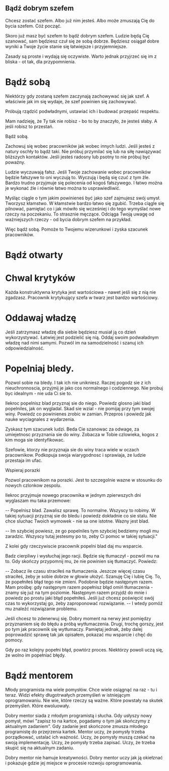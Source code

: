 Bądź dobrym szefem
------------------

Chcesz zostać szefem. Albo już nim jesteś. Albo może zmuszają Cię do bycia szefem. Cóż począć.

Skoro już masz być szefem to bądź dobrym szefem. Ludzie będą Cię szanować, sam będziesz czuł się ze sobą dobrze. Będziesz osiągał dobre wyniki a Twoje życie stanie się łatwiejsze i przyjemniejsze.

Zasady są proste i wydają się oczywiste. Warto jednak przyjrzeć się im z bliska - ot tak, dla przypomnienia.

Bądź sobą
=========

Niektórzy gdy zostaną szefem zaczynają zachowywać się jak szef. A właściwie jak im się wydaje, że szef powinien się zachowywać.

Próbują rządzić podwładnymi, ustawiać ich i budować przepaść respektu.

Mam nadzieję, że Ty tak nie robisz - bo to by znaczyło, że jesteś słaby. A jeśli robisz to przestań.

Bądź sobą.

Zachowuj się wobec pracowników jak wobec innych ludzi. Jeśli jesteś z natury oschły to bądź taki. Nie próbuj przymilać się lub na siłę nawiązywać bliższych kontaktów. Jeśli jesteś radosny lub psotny to nie próbuj być poważny.

Ludzie wyczuwają fałsz. Jeśli Twoje zachowanie wobec pracowników będzie fałszywe to oni wyczują to. Wyczują i będą się czuć z tym źle. Bardzo trudno przyjmuje się polecenia od kogoś fałszywego. I łatwo można je wykonać źle i równie łatwo można to usprawiedliwić.

Myśląc ciągle o tym jakim powinieneś być jako szef zajmujesz swój umysł. Tworzysz kłamstwo. W kłamstwie bardzo łatwo się zgubić. Trzeba ciągle się pilnować, pamiętać co i jak mówiło się wcześniej i do tego wymyślać nowe rzeczy na poczekaniu. To strasznie męczące. Odciąga Twoją uwagę od ważniejszych rzeczy - od bycia dobrym szefem na przykład.

Więc bądź sobą. Pomoże to Twojemu wizerunkowi i zyska szacunek pracowników.

Bądź otwarty
============

Chwal krytyków
==============

Każda konstruktywna krytyka jest wartościowa - nawet jeśli się z nią nie zgadzasz. Pracownik krytykujący szefa w twarz jest bardzo wartościowy.

Oddawaj władzę
==============

Jeśli zatrzymasz władzę dla siebie będziesz musiał ją co dzień wykorzystywać. Łatwiej jest podzielić się nią. Oddaj swoim podwaładnym władzę nad nimi samymi. Pozwól im na samodzielność i szanuj ich odpowiedzialność.

Popelniaj bledy.
=============

Pozwol sobie na bledy. I tak ich nie unikniesz. Raczej pogodz sie z ich nieuchronnoscia, przyjmij je jako cos normalnego i codziennego. Nie probuj byc idealnym - nie uda Ci sie to.

Ilekroc popelnisz blad przyznaj sie do niego. Powiedz glosno jaki blad popelniles, jak on wygladal. Skad sie wzial - nie pomijaj przy tym swojej winy. Powiedz co powinienes zrobic w zamian. Przepros i powiedz jak nauke wyciagnales z wydarzenia.

Zyskasz tym szacunek ludzi. Beda Cie szanowac za odwage, za umiejetnosc przyznania sie do winy. Zobacza w Tobie czlowieka, kogos z kim moga sie identyfikowac.

Szefowie, ktorzy nie przyznaja sie do winy traca wiele w oczach pracownikow. Podkopuja swoja wiarygodnosc i sprawiaja, ze ludzie przestaja im ufac.

Wspieraj porazki

Pozwol pracownikom na porazki. Jest to szczegolnie wazne w stosunku do nowych czlonkow zespolu.

Ilekroc przyjmuje nowego pracownika w jednym zpierwszych dni wyglaszam mu taka przemowe:

 -- Popelnisz blad. Zawalisz sprawę. To normalne. Wszyscy to robimy. W takiej sytuacji przyznaj sie do bledu i powiedz dokładnie co sie stalu. Nie chce sluchac Twoich wymowek - nie sa one istotne. Wazny jest blad.

 -- Im szybciej powiesz, ze go popelniles tym szybciej bedziemy mogli mu zaradzic. Wszyscy tutaj jestesmy po to, zeby Ci pomoc w takiej sytuacji."

Z kolei gdy rzeczywiscie pracownik popelni blad daj mu wsparcie.

Badz cierpliwy i wysłuchaj jego racji. Będzie się tłumaczył - pozwól mu na to. Gdy skończy przypomnij mu, że nie powinien się tłumaczyć. Powiedz:

 -- Zobacz ile czasu straciłeś na tłumaczenia. Jeszcze więcej czasu straciłeś, żeby je sobie dobrze w głowie ułożyć. Szanuję Cię i lubię Cię. To, że popełniłeś błąd tego nie zmieni. Podobnie będzie następnym razem. Mam prośbę: gdy następnym razem popełnisz błąd omiń tłumaczenia - znamy się już na tym poziomie. Następnym razem przyjdź do mnie i powiedz po prostu jaki błąd popełniłeś. Jeśli już chcesz poświęcić swój czas to wykorzystaj go, żeby zaproponować rozwiązanie. -- I wtedy pomóż mu znaleźć rozwiązanie problemu.

Jeśli chcesz to zdenerwuj się. Dobry moment na nerwy jest pomiędzy przyznaniem się do błędu a próbą wytłumaczenia. Drugi, trochę gorszy, jest po tym jak pracownik się wytłumaczy. Pamiętaj jednak, żeby dalej poprowadzić sprawę tak jak opisałem, pokazać mu wsparcie i chęć do pomocy.

Gdy po raz kolejny popełni błąd, powtórz proces. Niektórzy powoli uczą się, że wolno im popełniać błędy.

Bądź mentorem
=============

Młody programista ma wiele pomysłów. Chce wiele osiągnąć na raz - tu i teraz. Widzi efekty długotrwałych przemyśleń w istniejącym oprogramowaniu. Nie wie, które rzeczy są ważne. Które powstały na skutek przemyśleń. Które ewoluowały.

Dobry mentor siada z młodym programistą i słucha. Gdy usłyszy nowy pomysł, mówi "zapisz to na kartce, pogadamy o tym jak skończymy z aktualnym zadaniem". Gdy zadanie jest skończone zmusza młodego programistę do przejrzenia kartek. Mentor uczy, że pomysły trzeba porządkować, ustalać ich ważność. Uczy, że pomysły muszą czekać na swoją implementację. Uczy, że pomysły trzeba zapisać. Uczy, że trzeba skupić się na aktualnym zadaniu.

Dobry mentor nie hamuje kreatywności. Dobry mentor uczy jak ją okiełznać i pokazuje gdzie jej miejsce w procesie rozwoju oprogramowania.
